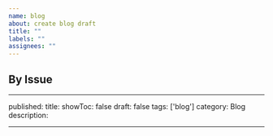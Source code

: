 ```yaml
---
name: blog
about: create blog draft
title: ""
labels: ""
assignees: ""
---
```


## By Issue
---
published: 
title: 
showToc: false
draft: false
tags: ['blog']
category: Blog
description: 

---

##